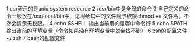 1 usr表示的是unix system resource
2 /usr/bin中是全局的命令
3 自己定义的命令一般放在/usr/local/bin中，记得给其中的文件赋予权限chmod +x 文件名，不然会提示无权限。
4 echo $SHELL  输出当前用的是哪中命令行
5 echo $PATH 输出当前的环境变量（命令如果没有环境变量中就会找不到）
6 zsh的配置文件 ~/.zsh
7 bash的配置文件